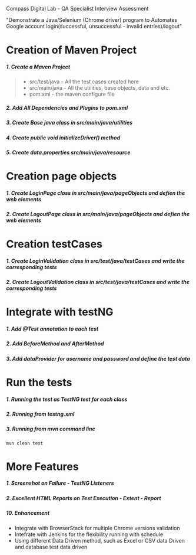 Compass Digital Lab - QA Specialist Interview Assessment

"Demonstrate a Java/Selenium (Chrome driver) program to Automates Google account login(successful, unsuccessful - invalid entries)/logout"


# Creation of Maven Project

##### 1. Create a Maven Project

>* src/test/java - All the test cases created here
>* src/main/java - All the utilities, base objects, data and etc.
>* pom.xml - the maven configure file

##### 2. Add All Dependencies and Plugins to pom.xml
##### 3. Create Base java class in src/main/java/utilities
##### 4. Create public void initializeDriver() method
##### 5. Create data.properties src/main/java/resource

# Creation page objects

##### 1. Create LoginPage class in src/main/java/pageObjects and defien the web elements 
##### 2. Create LogoutPage class in src/main/java/pageObjects and defien the web elements 

# Creation testCases

##### 1. Create LoginValidation class in src/test/java/testCases and write the corresponding tests 
##### 2. Create LogoutValidation class in src/test/java/testCases and write the corresponding tests 

# Integrate with testNG

##### 1. Add @Test annotation to each test 
##### 2. Add BeforeMethod and AfterMethod
##### 3. Add dataProvider for username and password and define the test data

# Run the tests

##### 1. Running the test as TestNG test for each class
##### 2. Running from testng.xml
##### 3. Running from mvn command line

	mvn clean test

# More Features

##### 1. Screenshot on Failure - TestNG Listeners
##### 2. Excellent HTML Reports on Test Execution - Extent - Report 

##### 10. Enhancement
* Integrate with BrowserStack for multiple Chrome versions validation
* Intefrate with Jenkins for the flexibility running with schedule
* Using different Data Driven method, such as Excel or CSV data Driven and database test data driven

